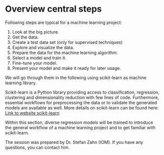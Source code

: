 # Overview central steps

Following steps are typical for a machine learning project:
1. Look at the big picture.
2. Get the data.
3. Create a test data set (only for supervised techniques)
4. Explore and visualize the data.
5. Prepare the data for the machine learning algorithm.
6. Select a model and train it.
7. Fine-tune your model.
8. Present your model and make it ready for later usage.

We will go through them in the following using scikit-learn as machine learning library.
 
Scikit-learn is a Python library providing access to classification, regression, clustering and dimensionality reduction with few lines of code.
Furthermore, essential workflows for preprocessing the data or to validate the generated models are available as well. 
More details on scikit-learn can be found here: <a href="https://scikit-learn.org/stable/">Link to website scikit-learn</a>
   
Within this section, diverse regression models will be trained to introduce the general workflow of a machine learning project and to get familiar with scikit-learn. 

The session was prepared by Dr. Stefan Zahn (IOM). If you have any questions, you can contact him.  
